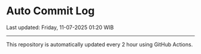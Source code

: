 # Auto Commit Log

Last updated: Friday, 11-07-2025 01:20 WIB

---

This repository is automatically updated every 2 hour using GitHub Actions.
